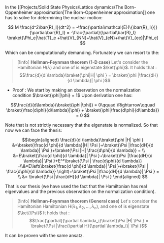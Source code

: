 In the [[Projects/Solid State Physics/Lattice dynamics/The Born-Oppenheimer approximation|The Born-Oppenheimer approximation]] one has to solve for determining the nuclear motion:

$$ M \frac{d^2\bar{R}_I}{dt^2} = -\frac{\partial\mathcal{E}(\{\bar{R}_I\})}{\partial\bar{R}_I} = -\frac{\partial}{\partial\bar{R}_I} \braket{\Phi_e|\hat{T}_e +\hat{V}_{NN}+\hat{V}_{eN}+\hat{V}_{ee}|\Phi_e} $$

Which can be computationally demanding.
Fortunately we can resort to the:

>[!info] **Hellman-Feynman theorem (1-D case)**
Let's consider the Hamiltonian $H(\lambda)$ and one of is eigenstate $\ket{\phi}$.
It holds that :
$$\frac{d}{d \lambda}\braket{\phi|H| \phi } = \braket{\phi |\frac{dH}{d \lambda}| \phi }$$

- Proof : 
We start by making an observation on the normalization condition $\braket{\phi|\phi} = 1$
Upon derivation one has:

$$\frac{d}{d\lambda}(\braket{\phi|\phi}) = 0\qquad \Rightarrow\qquad \braket{\frac{d\phi}{d\lambda}|\phi} + \braket{\phi|\frac{d\phi}{d\lambda}} = 0 $$

Note that is not strictly necessary that the eigenstate is normalized.
So that now we can face the thesis:

$$\begin{aligned}
\frac{d}{d \lambda}\braket{\phi |H| \phi } &=\braket{\frac{d \phi}{d \lambda}|H| \Psi }+\braket{\Psi |\frac{dH}{d \lambda}| \Psi }+\braket{\Psi |H| \frac{d\phi}{d \lambda}} =  \\
&=E\braket{\frac{d \phi}{d \lambda}| \Psi }+\braket{\Psi |\frac{dH}{d \lambda}| \Psi }+E^*\braket{\Psi | \frac{d\phi}{d \lambda}} =\\&=E\left(\braket{\frac{d \phi}{d \lambda}| \Psi }+\braket{\Psi | \frac{d\phi}{d \lambda}} \right)+\braket{\Psi |\frac{dH}{d \lambda}| \Psi } = \\
&= \braket{\Psi |\frac{dH}{d \lambda}| \Psi } \end{aligned} $$

That is our thesis (we have used the fact that the Hamiltonian has real eigenvalues and the previous observation on the normalization condition).


>[!info] **Hellman-Feynman theorem (General case)**
Let's consider the Hamiltonian Hamiltonian $H(\lambda_1, \lambda_2, \dots, \lambda_n)$, and one of is eigenstate $\ket{\Psi}$
It holds that :
$$\frac{\partial}{\partial \lambda_i}\braket{\Psi |H| \Psi } = \braket{\Psi |\frac{\partial H}{\partial \lambda_i}| \Psi }$$

It can be proven with the same ansatz.
